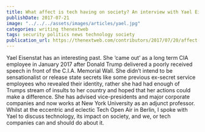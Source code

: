 ```yaml
---
title: What affect is tech having on society? An interview with Yael Eisenstat
publishDate: 2017-07-21
image: "../../../assets/images/articles/yael.jpg"
categories: writing thenextweb
tags: security politics news technology society
publication_url: https://thenextweb.com/contributors/2017/07/20/affect-tech-society-interview-yael-eisenstat/#.tnw_XBsuxwMl
---
```


Yael Eisenstat has an interesting past. She ‘came out’ as a long term CIA employee in January 2017 after Donald Trump delivered a poorly received speech in front of the C.I.A. Memorial Wall. She didn’t intend to be sensationalist or release state secrets like some previous ex-secret service employees who revealed their identity, rather she had had enough of Trumps stream of insults to her country and hoped that her actions could make a difference. She has advised vice-presidents and major corporate companies and now works at New York University as an adjunct professor. Whilst at the eccentric and eclectic Tech Open Air in Berlin, I spoke with Yael to discuss technology, its impact on society, and we, or tech companies can and should do about it.

